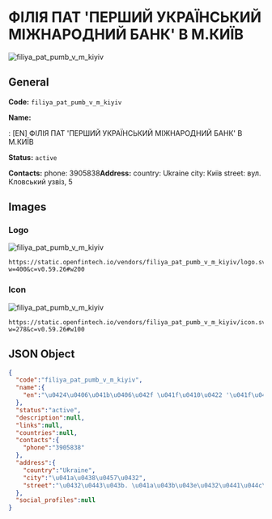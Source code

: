
# ФІЛІЯ ПАТ 'ПЕРШИЙ УКРАЇНСЬКИЙ МІЖНАРОДНИЙ БАНК' В М.КИЇВ 
![filiya_pat_pumb_v_m_kiyiv](https://static.openfintech.io/vendors/filiya_pat_pumb_v_m_kiyiv/logo.svg?w=400&c=v0.59.26#w200)  

## General 
 
**Code:** `filiya_pat_pumb_v_m_kiyiv` 
 
**Name:** 
 
:	[EN] ФІЛІЯ ПАТ 'ПЕРШИЙ УКРАЇНСЬКИЙ МІЖНАРОДНИЙ БАНК' В М.КИЇВ 
 
**Status:** `active` 
 
**Contacts:** 
phone: 3905838**Address:** 
country: Ukraine 
city: Київ 
street: вул. Кловський узвіз, 5 

## Images 

### Logo 
 
![filiya_pat_pumb_v_m_kiyiv](https://static.openfintech.io/vendors/filiya_pat_pumb_v_m_kiyiv/logo.svg?w=400&c=v0.59.26#w200)  

```
https://static.openfintech.io/vendors/filiya_pat_pumb_v_m_kiyiv/logo.svg?w=400&c=v0.59.26#w200
```  

### Icon 
 
![filiya_pat_pumb_v_m_kiyiv](https://static.openfintech.io/vendors/filiya_pat_pumb_v_m_kiyiv/icon.svg?w=278&c=v0.59.26#w100)  

```
https://static.openfintech.io/vendors/filiya_pat_pumb_v_m_kiyiv/icon.svg?w=278&c=v0.59.26#w100
```  

## JSON Object 

```json
{
  "code":"filiya_pat_pumb_v_m_kiyiv",
  "name":{
    "en":"\u0424\u0406\u041b\u0406\u042f \u041f\u0410\u0422 '\u041f\u0415\u0420\u0428\u0418\u0419 \u0423\u041a\u0420\u0410\u0407\u041d\u0421\u042c\u041a\u0418\u0419 \u041c\u0406\u0416\u041d\u0410\u0420\u041e\u0414\u041d\u0418\u0419 \u0411\u0410\u041d\u041a' \u0412 \u041c.\u041a\u0418\u0407\u0412"
  },
  "status":"active",
  "description":null,
  "links":null,
  "countries":null,
  "contacts":{
    "phone":"3905838"
  },
  "address":{
    "country":"Ukraine",
    "city":"\u041a\u0438\u0457\u0432",
    "street":"\u0432\u0443\u043b. \u041a\u043b\u043e\u0432\u0441\u044c\u043a\u0438\u0439 \u0443\u0437\u0432\u0456\u0437, 5"
  },
  "social_profiles":null
}
```  
